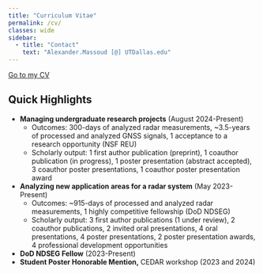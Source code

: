 ```yaml
---
title: "Curriculum Vitae"
permalink: /cv/
classes: wide
sidebar:
  - title: "Contact"
    text: "Alexander.Massoud [@] UTDallas.edu"
---
```


[Go to my CV](/assets/documents/massoud_cv_TeX_website.pdf)

## Quick Highlights
- **Managing undergraduate research projects** (August 2024-Present)
  - Outcomes: 300-days of analyzed radar measurements, ~3.5-years of processed and analyzed GNSS signals, 1 acceptance to a research opportunity (NSF REU)
  - Scholarly output: 1 first author publication (preprint), 1 coauthor publication (in progress), 1 poster presentation (abstract accepted), 3 coauthor poster presentations, 1 coauthor poster presentation award
- **Analyzing new application areas for a radar system** (May 2023-Present)
  - Outcomes: ~915-days of processed and analyzed radar measurements, 1 highly competitive fellowship (DoD NDSEG)
  - Scholarly output: 3 first author publications (1 under review), 2 coauthor publications, 2 invited oral presentations, 4 oral presentations, 4 poster presentations, 2 poster presentation awards, 4 professional development opportunities
- **DoD NDSEG Fellow** (2023-Present)
- **Student Poster Honorable Mention,** CEDAR workshop (2023 and 2024)
